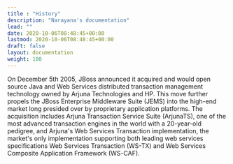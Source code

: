 ```yaml
---
title : "History"
description: "Narayana's documentation"
lead: ""
date: 2020-10-06T08:48:45+00:00
lastmod: 2020-10-06T08:48:45+00:00
draft: false
layout: documentation
weight: 100
---
```

On December 5th 2005, JBoss announced it acquired and would open source
Java and Web Services distributed transaction management technology
owned by Arjuna Technologies and HP. This move further propels the JBoss
Enterprise Middleware Suite (JEMS) into the high-end market long
presided over by proprietary application platforms. The acquisition
includes Arjuna Transaction Service Suite (ArjunaTS), one of the most
advanced transaction engines in the world with a 20-year-old pedigree,
and Arjuna\'s Web Services Transaction implementation, the market\'s
only implementation supporting both leading web services specifications
Web Services Transaction (WS-TX) and Web Services Composite Application
Framework (WS-CAF).

